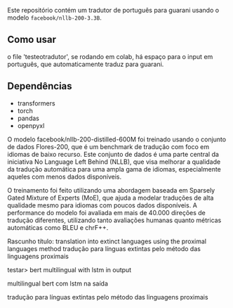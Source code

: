 Este repositório contém um tradutor de português para guarani usando o modelo `facebook/nllb-200-3.3B`.

## Como usar

o file 'testeotradutor', se rodando em colab, há espaço para o input em português, que automaticamente traduz para guarani.

## Dependências

- transformers
- torch
- pandas
- openpyxl

O modelo facebook/nllb-200-distilled-600M foi treinado usando o conjunto de dados Flores-200, que é um benchmark de tradução com foco em idiomas de baixo recurso. Este conjunto de dados é uma parte central da iniciativa No Language Left Behind (NLLB), que visa melhorar a qualidade da tradução automática para uma ampla gama de idiomas, especialmente aqueles com menos dados disponíveis.

O treinamento foi feito utilizando uma abordagem baseada em Sparsely Gated Mixture of Experts (MoE), que ajuda a modelar traduções de alta qualidade mesmo para idiomas com poucos dados disponíveis. A performance do modelo foi avaliada em mais de 40.000 direções de tradução diferentes, utilizando tanto avaliações humanas quanto métricas automáticas como BLEU e chrF++.


Rascunho título: 
translation into extinct languages ​​using the proximal languages ​​method
tradução para línguas extintas pelo método das linguagens proximais

testar> bert multilingual with lstm in output

multilingual bert com lstm na saída


tradução para línguas extintas pelo método das linguagens proximais
